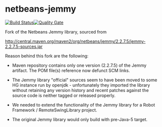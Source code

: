 # netbeans-jemmy

[![Build Status](https://travis-ci.org/madworx/netbeans-jemmy.svg?branch=master)](https://travis-ci.org/madworx/netbeans-jemmy)[![Quality Gate](https://sonarcloud.io/api/project_badges/measure?project=netbeans-jemmy&metric=alert_status)](https://sonarcloud.io/dashboard?id=netbeans-jemmy)

Fork of the Netbeans Jemmy library, sourced from

  http://central.maven.org/maven2/org/netbeans/jemmy/2.2.7.5/jemmy-2.2.7.5-sources.jar

Reason behind this fork are the following:

* Maven repository  contains only one  version (2.2.7.5) of  the Jemmy
  artifact. The POM file(s) reference now defunct SCM links.

* The Jemmy library "official" sources seem to have been moved to some
  HG instance run by openjdk - unfortunately they imported the library
  without retaining any version history and recent patches against the
  source code is neither tagged or released properly.

* We needed  to extend the  functionality of  the Jemmy library  for a
  Robot Framework / RemoteSwingLibrary project.

* The original Jemmy library would only build with pre-Java-5 target.

